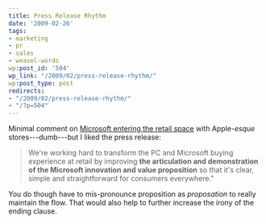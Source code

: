 ```yaml
---
title: Press Release Rhythm
date: '2009-02-26'
tags:
- marketing
- pr
- sales
- weasel-words
wp:post_id: '504'
wp_link: "/2009/02/press-release-rhythm/"
wp:post_type: post
redirects:
- "/2009/02/press-release-rhythm/"
- "/?p=504"
---
```


Minimal comment on [Microsoft entering the retail space](http://www.appleinsider.com/articles/09/02/12/microsoft_to_open_new_retail_stores_like_apple.html) with Apple-_esque_ stores---dumb---but I liked the press release:

>

> We're working hard to transform the PC and Microsoft buying experience at retail by improving **the articulation and demonstration of the Microsoft innovation and value proposition** so that it's clear, simple and straightforward for consumers everywhere."

You do though have to mis-pronounce proposition as _proposation_ to really maintain the flow. That would also help to further increase the irony of the ending clause.
